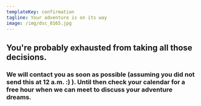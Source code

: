 ```yaml
---
templateKey: confirmation
tagline: Your adventure is on its way
image: /img/dsc_0165.jpg
---
```

## You're probably exhausted from taking all those decisions. 

### We will contact you as soon as possible (assuming you did not send this at 12 a.m. :) ). Until then check your calendar for a free hour when we can meet to discuss your adventure dreams.
